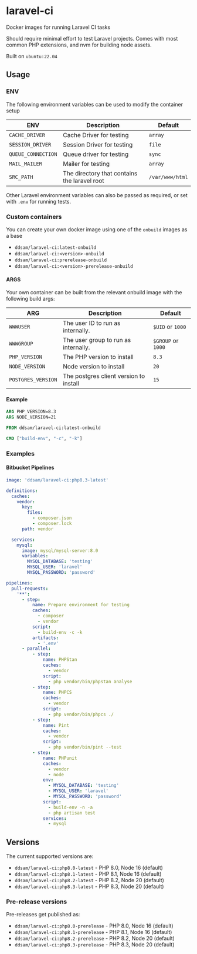 # laravel-ci

Docker images for running Laravel CI tasks

Should require minimal effort to test Laravel projects. Comes with most common PHP extensions, and nvm for building node
assets.

Built on `ubuntu:22.04`

## Usage

### ENV

The following environment variables can be used to modify the container setup

| ENV                | Description                                  | Default         |
|--------------------|----------------------------------------------|-----------------|
| `CACHE_DRIVER`     | Cache Driver for testing                     | `array`         |
| `SESSION_DRIVER`   | Session Driver for testing                   | `file`          |
| `QUEUE_CONNECTION` | Queue driver for testing                     | `sync`          |
| `MAIL_MAILER`      | Mailer for testing                           | `array`         |
| `SRC_PATH`         | The directory that contains the laravel root | `/var/www/html` |

Other Laravel environment variables can also be passed as required, or set with `.env` for running tests.

### Custom containers

You can create your own docker image using one of the `onbuild` images as a base

* `ddsam/laravel-ci:latest-onbuild`
* `ddsam/laravel-ci:<version>-onbuild`
* `ddsam/laravel-ci:prerelease-onbuild`
* `ddsam/laravel-ci:<version>-prerelease-onbuild`

#### ARGS

Your own container can be built from the relevant onbuild image with the following build args:

| ARG                | Description                            | Default            |
|--------------------|----------------------------------------|--------------------|
| `WWWUSER`          | The user ID to run as internally.      | `$UID` or `1000`   |
| `WWWGROUP`         | The user group to run as internally.   | `$GROUP` or `1000` |
| `PHP_VERSION`      | The PHP version to install             | `8.3`              |
| `NODE_VERSION`     | Node version to install                | `20`               |
| `POSTGRES_VERSION` | The postgres client version to install | `15`               |

#### Example

```dockerfile
ARG PHP_VERSION=8.3
ARG NODE_VERSION=21

FROM ddsam/laravel-ci:latest-onbuild

CMD ["build-env", "-c", "-k"]
```

### Examples

#### Bitbucket Pipelines

```yaml
image: 'ddsam/laravel-ci:php8.3-latest'

definitions:
  caches:
    vendor:
      key:
        files:
          - composer.json
          - composer.lock
      path: vendor

  services:
    mysql:
      image: mysql/mysql-server:8.0
      variables:
        MYSQL_DATABASE: 'testing'
        MYSQL_USER: 'laravel'
        MYSQL_PASSWORD: 'password'

pipelines:
  pull-requests:
    '**':
      - step:
          name: Prepare environment for testing
          caches:
            - composer
            - vendor
          script:
            - build-env -c -k
          artifacts:
            - '.env'
      - parallel:
          - step:
              name: PHPStan
              caches:
                - vendor
              script:
                - php vendor/bin/phpstan analyse
          - step:
              name: PHPCS
              caches:
                - vendor
              script:
                - php vendor/bin/phpcs ./
          - step:
              name: Pint
              caches:
                - vendor
              script:
                - php vendor/bin/pint --test
          - step:
              name: PHPunit
              caches:
                - vendor
                - node
              env:
                - MYSQL_DATABASE: 'testing'
                - MYSQL_USER: 'laravel'
                - MYSQL_PASSWORD: 'password'
              script:
                - build-env -n -a
                - php artisan test
              services:
                - mysql
```

## Versions

The current supported versions are:

* `ddsam/laravel-ci:php8.0-latest` - PHP 8.0, Node 16 (default)
* `ddsam/laravel-ci:php8.1-latest` - PHP 8.1, Node 16 (default)
* `ddsam/laravel-ci:php8.2-latest` - PHP 8.2, Node 20 (default)
* `ddsam/laravel-ci:php8.3-latest` - PHP 8.3, Node 20 (default)

### Pre-release versions

Pre-releases get published as:

* `ddsam/laravel-ci:php8.0-prerelease` - PHP 8.0, Node 16 (default)
* `ddsam/laravel-ci:php8.1-prerelease` - PHP 8.1, Node 16 (default)
* `ddsam/laravel-ci:php8.2-prerelease` - PHP 8.2, Node 20 (default)
* `ddsam/laravel-ci:php8.3-prerelease` - PHP 8.3, Node 20 (default)